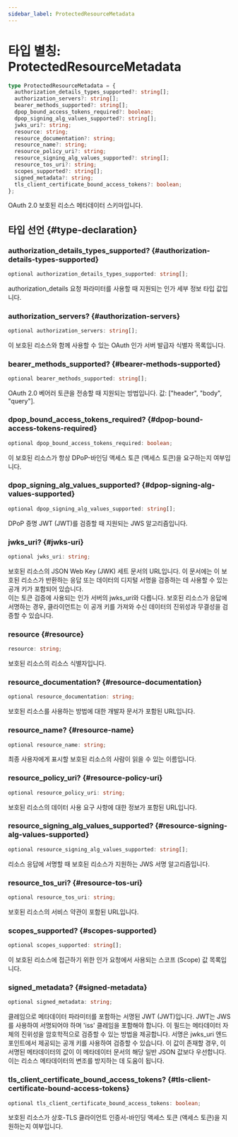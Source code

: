 ```yaml
---
sidebar_label: ProtectedResourceMetadata
---
```


# 타입 별칭: ProtectedResourceMetadata

```ts
type ProtectedResourceMetadata = {
  authorization_details_types_supported?: string[];
  authorization_servers?: string[];
  bearer_methods_supported?: string[];
  dpop_bound_access_tokens_required?: boolean;
  dpop_signing_alg_values_supported?: string[];
  jwks_uri?: string;
  resource: string;
  resource_documentation?: string;
  resource_name?: string;
  resource_policy_uri?: string;
  resource_signing_alg_values_supported?: string[];
  resource_tos_uri?: string;
  scopes_supported?: string[];
  signed_metadata?: string;
  tls_client_certificate_bound_access_tokens?: boolean;
};
```

OAuth 2.0 보호된 리소스 메타데이터 스키마입니다.

## 타입 선언 {#type-declaration}

### authorization\_details\_types\_supported? {#authorization-details-types-supported}

```ts
optional authorization_details_types_supported: string[];
```

authorization_details 요청 파라미터를 사용할 때 지원되는 인가 세부 정보 타입 값입니다.

### authorization\_servers? {#authorization-servers}

```ts
optional authorization_servers: string[];
```

이 보호된 리소스와 함께 사용할 수 있는 OAuth 인가 서버 발급자 식별자 목록입니다.

### bearer\_methods\_supported? {#bearer-methods-supported}

```ts
optional bearer_methods_supported: string[];
```

OAuth 2.0 베어러 토큰을 전송할 때 지원되는 방법입니다. 값: ["header", "body", "query"].

### dpop\_bound\_access\_tokens\_required? {#dpop-bound-access-tokens-required}

```ts
optional dpop_bound_access_tokens_required: boolean;
```

이 보호된 리소스가 항상 DPoP-바인딩 액세스 토큰 (액세스 토큰)을 요구하는지 여부입니다.

### dpop\_signing\_alg\_values\_supported? {#dpop-signing-alg-values-supported}

```ts
optional dpop_signing_alg_values_supported: string[];
```

DPoP 증명 JWT (JWT)를 검증할 때 지원되는 JWS 알고리즘입니다.

### jwks\_uri? {#jwks-uri}

```ts
optional jwks_uri: string;
```

보호된 리소스의 JSON Web Key (JWK) 세트 문서의 URL입니다. 이 문서에는 이 보호된 리소스가 반환하는 응답 또는 데이터의 디지털 서명을 검증하는 데 사용할 수 있는 공개 키가 포함되어 있습니다.  
이는 토큰 검증에 사용되는 인가 서버의 jwks_uri와 다릅니다. 보호된 리소스가 응답에 서명하는 경우, 클라이언트는 이 공개 키를 가져와 수신 데이터의 진위성과 무결성을 검증할 수 있습니다.

### resource {#resource}

```ts
resource: string;
```

보호된 리소스의 리소스 식별자입니다.

### resource\_documentation? {#resource-documentation}

```ts
optional resource_documentation: string;
```

보호된 리소스를 사용하는 방법에 대한 개발자 문서가 포함된 URL입니다.

### resource\_name? {#resource-name}

```ts
optional resource_name: string;
```

최종 사용자에게 표시할 보호된 리소스의 사람이 읽을 수 있는 이름입니다.

### resource\_policy\_uri? {#resource-policy-uri}

```ts
optional resource_policy_uri: string;
```

보호된 리소스의 데이터 사용 요구 사항에 대한 정보가 포함된 URL입니다.

### resource\_signing\_alg\_values\_supported? {#resource-signing-alg-values-supported}

```ts
optional resource_signing_alg_values_supported: string[];
```

리소스 응답에 서명할 때 보호된 리소스가 지원하는 JWS 서명 알고리즘입니다.

### resource\_tos\_uri? {#resource-tos-uri}

```ts
optional resource_tos_uri: string;
```

보호된 리소스의 서비스 약관이 포함된 URL입니다.

### scopes\_supported? {#scopes-supported}

```ts
optional scopes_supported: string[];
```

이 보호된 리소스에 접근하기 위한 인가 요청에서 사용되는 스코프 (Scope) 값 목록입니다.

### signed\_metadata? {#signed-metadata}

```ts
optional signed_metadata: string;
```

클레임으로 메타데이터 파라미터를 포함하는 서명된 JWT (JWT)입니다. JWT는 JWS를 사용하여 서명되어야 하며 'iss' 클레임을 포함해야 합니다. 이 필드는 메타데이터 자체의 진위성을 암호학적으로 검증할 수 있는 방법을 제공합니다. 서명은 jwks_uri 엔드포인트에서 제공되는 공개 키를 사용하여 검증할 수 있습니다. 이 값이 존재할 경우, 이 서명된 메타데이터의 값이 이 메타데이터 문서의 해당 일반 JSON 값보다 우선합니다. 이는 리소스 메타데이터의 변조를 방지하는 데 도움이 됩니다.

### tls\_client\_certificate\_bound\_access\_tokens? {#tls-client-certificate-bound-access-tokens}

```ts
optional tls_client_certificate_bound_access_tokens: boolean;
```

보호된 리소스가 상호-TLS 클라이언트 인증서-바인딩 액세스 토큰 (액세스 토큰)을 지원하는지 여부입니다.
